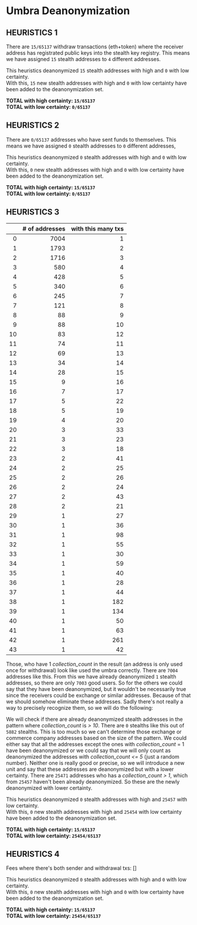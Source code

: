 # Umbra Deanonymization

## HEURISTICS 1

There are `15/65137` withdraw transactions (eth+token) where the receiver address has registrated public keys into the stealth key registry.
This means we have assigned `15` stealth addresses to `4` different addresses.

This heuristics deanonymized `15` stealth addresses with high and `0` with low certainty.  
With this, `15` new stealth addresses with high and `0` with low certainty have been added to the deanonymization set.

**TOTAL with high certainty: `15/65137`**  
**TOTAL with low certainty: `0/65137`**

## HEURISTICS 2

There are `0/65137` addresses who have sent funds to themselves.
This means we have assigned `0` stealth addresses to `0` different addresses,

This heuristics deanonymized `0` stealth addresses with high and `0` with low certainty.  
With this, `0` new stealth addresses with high and `0` with low certainty have been added to the deanonymization set.

**TOTAL with high certainty: `15/65137`**  
**TOTAL with low certainty: `0/65137`**

## HEURISTICS 3

|    |   # of addresses |   with this many txs |
|---:|-----------------:|---------------------:|
|  0 |             7004 |                    1 |
|  1 |             1793 |                    2 |
|  2 |             1716 |                    3 |
|  3 |              580 |                    4 |
|  4 |              428 |                    5 |
|  5 |              340 |                    6 |
|  6 |              245 |                    7 |
|  7 |              121 |                    8 |
|  8 |               88 |                    9 |
|  9 |               88 |                   10 |
| 10 |               83 |                   12 |
| 11 |               74 |                   11 |
| 12 |               69 |                   13 |
| 13 |               34 |                   14 |
| 14 |               28 |                   15 |
| 15 |                9 |                   16 |
| 16 |                7 |                   17 |
| 17 |                5 |                   22 |
| 18 |                5 |                   19 |
| 19 |                4 |                   20 |
| 20 |                3 |                   33 |
| 21 |                3 |                   23 |
| 22 |                3 |                   18 |
| 23 |                2 |                   41 |
| 24 |                2 |                   25 |
| 25 |                2 |                   26 |
| 26 |                2 |                   24 |
| 27 |                2 |                   43 |
| 28 |                2 |                   21 |
| 29 |                1 |                   27 |
| 30 |                1 |                   36 |
| 31 |                1 |                   98 |
| 32 |                1 |                   55 |
| 33 |                1 |                   30 |
| 34 |                1 |                   59 |
| 35 |                1 |                   40 |
| 36 |                1 |                   28 |
| 37 |                1 |                   44 |
| 38 |                1 |                  182 |
| 39 |                1 |                  134 |
| 40 |                1 |                   50 |
| 41 |                1 |                   63 |
| 42 |                1 |                  261 |
| 43 |                1 |                   42 |

Those, who have 1 *collection_count* in the result (an address is only used once for withdrawal) look like used the umbra correctly. There are `7004` addresses like this.
From this we have already deanonymized `1` stealth addresses, so there are only `7003` good users.
So for the others we could say that they have been deanonymized, but it wouldn't be necessarily true since the receivers could be exchange or similar addresses. Because of that we should somehow eliminate these addresses. Sadly there's not really a way to precisely recognize them, so we will do the following:

We will check if there are already deanonymized stealth addresses in the pattern where *collection_count* is *> 10*.
There are `0` stealths like this out of `5882` stealths.
This is too much so we can't determine those exchange or commerce company addresses based on the size of the pattern. We could either say that all the addresses except the ones with *collection_count* = 1 have been deanonymized or we could say that we will only count as deanonymized the addresses with *collection_count* *<= 5* (just a random number).
Neither one is really good or precise, so we will introduce a new unit and say that these addresses are deanonymized but with a lower certainty.
There are `25471` addresses who has a *collection_count* *> 1*, which from `25457` haven't been already deanonymized. So these are the newly deanonymized with lower certainty.

This heuristics deanonymized `0` stealth addresses with high and `25457` with low certainty.  
With this, `0` new stealth addresses with high and `25454` with low certainty have been added to the deanonymization set.

**TOTAL with high certainty: `15/65137`**  
**TOTAL with low certainty: `25454/65137`**

## HEURISTICS 4

Fees where there's both sender and withdrawal txs: []

This heuristics deanonymized `0` stealth addresses with high and `0` with low certainty.  
With this, `0` new stealth addresses with high and `0` with low certainty have been added to the deanonymization set.

**TOTAL with high certainty: `15/65137`**  
**TOTAL with low certainty: `25454/65137`**
